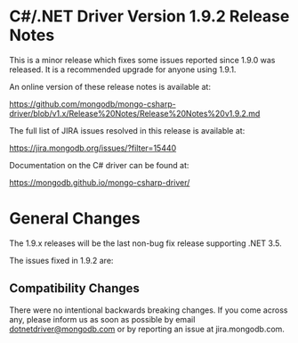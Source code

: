 C#/.NET Driver Version 1.9.2 Release Notes
==========================================

This is a minor release which fixes some issues reported since 1.9.0 was released. It is a recommended
upgrade for anyone using 1.9.1.

An online version of these release notes is available at:

https://github.com/mongodb/mongo-csharp-driver/blob/v1.x/Release%20Notes/Release%20Notes%20v1.9.2.md

The full list of JIRA issues resolved in this release is available at:

https://jira.mongodb.org/issues/?filter=15440

Documentation on the C# driver can be found at:

https://mongodb.github.io/mongo-csharp-driver/

General Changes
===============

The 1.9.x releases will be the last non-bug fix release supporting .NET 3.5.

The issues fixed in 1.9.2 are:


Compatibility Changes
---------------------

There were no intentional backwards breaking changes.  If you come across any,
please inform us as soon as possible by email dotnetdriver@mongodb.com or by reporting 
an issue at jira.mongodb.com.